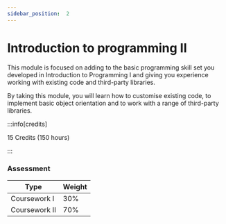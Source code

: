 ```yaml
---
sidebar_position:  2
---
```


# Introduction to programming II

This module is focused on adding to the basic programming skill set you developed in Introduction to Programming I and giving you experience working with existing code and third-party libraries. 

By taking this module, you will learn how to customise existing code, to implement basic object orientation and to work with a range of third-party libraries.

:::info[credits]

15 Credits (150 hours)

:::

### Assessment

|Type       |Weight|
|-----------|------|
|Coursework I |30%   |
|Coursework II|70%   |
